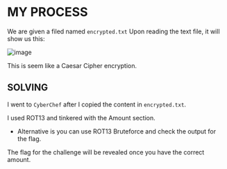 # MY PROCESS

We are given a filed named ```encrypted.txt```
Upon reading the text file, it will show us this:

![image](https://github.com/user-attachments/assets/4bbb4d5e-d450-4fc4-a2c6-c6ec87a5c578)

This is seem like a Caesar Cipher encryption.

## SOLVING

I went to ```CyberChef``` after I copied the content in ```encrypted.txt```.

I used ROT13 and tinkered with the Amount section.
- Alternative is you can use ROT13 Bruteforce and check the output for the flag.

The flag for the challenge will be revealed once you have the correct amount.
